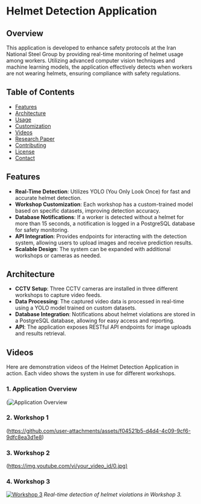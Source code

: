 # Helmet Detection Application 

## Overview
This application is developed to enhance safety protocols at the Iran National Steel Group by providing real-time monitoring of helmet usage among workers. Utilizing advanced computer vision techniques and machine learning models, the application effectively detects when workers are not wearing helmets, ensuring compliance with safety regulations.

## Table of Contents
- [Features](#features)
- [Architecture](#architecture)
- [Usage](#usage)
- [Customization](#customization)
- [Videos](#videos)
- [Research Paper](#research-paper)
- [Contributing](#contributing)
- [License](#license)
- [Contact](#contact)

## Features
- **Real-Time Detection**: Utilizes YOLO (You Only Look Once) for fast and accurate helmet detection.
- **Workshop Customization**: Each workshop has a custom-trained model based on specific datasets, improving detection accuracy.
- **Database Notifications**: If a worker is detected without a helmet for more than 15 seconds, a notification is logged in a PostgreSQL database for safety monitoring.
- **API Integration**: Provides endpoints for interacting with the detection system, allowing users to upload images and receive prediction results.
- **Scalable Design**: The system can be expanded with additional workshops or cameras as needed.

## Architecture
- **CCTV Setup**: Three CCTV cameras are installed in three different workshops to capture video feeds.
- **Data Processing**: The captured video data is processed in real-time using a YOLO model trained on custom datasets.
- **Database Integration**: Notifications about helmet violations are stored in a PostgreSQL database, allowing for easy access and reporting.
- **API**: The application exposes RESTful API endpoints for image uploads and results retrieval.


## Videos
Here are demonstration videos of the Helmet Detection Application in action. Each video shows the system in use for different workshops.

### 1. Application Overview
(![Application Overview](https://github.com/user-attachments/assets/18673da1-241b-4dbd-94f5-2fcb07d2f316)

### 2. Workshop 1
(https://github.com/user-attachments/assets/f04521b5-d4d4-4c09-9cf6-9dfc8ea3d1e8)


### 3. Workshop 2
([https://img.youtube.com/vi/your_video_id/0.jpg)](https://www.youtube.com/watch?v=your_video_id](https://github.com/user-attachments/assets/35e9fb9b-8dbe-4721-a5cb-37d3ed1457a9))

### 4. Workshop 3
[![Workshop 3](https://img.youtube.com/vi/your_video_id/0.jpg)](https://www.youtube.com/watch?v=your_video_id)
*Real-time detection of helmet violations in Workshop 3.*
